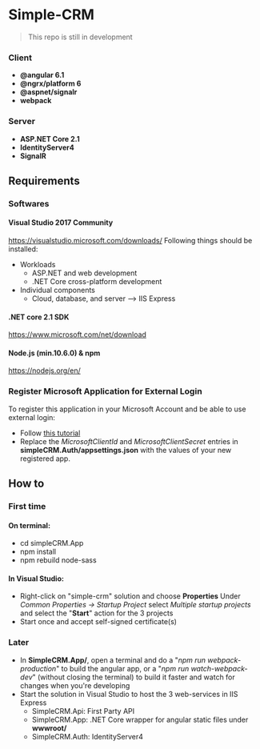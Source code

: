 # Simple-CRM

> This repo is still in development

### Client
- **@angular 6.1**
- **@ngrx/platform 6**
- **@aspnet/signalr**
- **webpack**
### Server
- **ASP.NET Core 2.1**
- **IdentityServer4**
- **SignalR**



## Requirements
### Softwares
#### Visual Studio 2017 Community
https://visualstudio.microsoft.com/downloads/
Following things should be installed:
- Workloads
  - ASP.NET and web development
  - .NET Core cross-platform development
- Individual components
  - Cloud, database, and server --> IIS Express

#### .NET core 2.1 SDK
https://www.microsoft.com/net/download

#### Node.js (min.10.6.0) & npm
https://nodejs.org/en/

### Register Microsoft Application for External Login
To register this application in your Microsoft Account and be able to use external login:
- Follow [this tutorial](https://damienbod.com/2017/07/11/adding-an-external-microsoft-login-to-identityserver4/)
- Replace the _MicrosoftClientId_ and _MicrosoftClientSecret_ entries in **simpleCRM.Auth/appsettings.json** with the values of your new registered app.

## How to
### First time
#### On terminal:
- cd simpleCRM.App
- npm install
- npm rebuild node-sass
#### In Visual Studio:
- Right-click on "simple-crm" solution and choose **Properties**
Under _Common Properties -> Startup Project_ select _Multiple startup projects_ and select the "**Start**" action for the 3 projects
- Start once and accept self-signed certificate(s)

### Later
- In **SimpleCRM.App/**, open a terminal and do a "_npm run webpack-production_" to build the angular app, or a "_npm run watch-webpack-dev_" (without closing the terminal) to build it faster and watch for changes when you're developing
- Start the solution in Visual Studio to host the 3 web-services in IIS Express
  - SimpleCRM.Api: First Party API
  - SimpleCRM.App: .NET Core wrapper for angular static files under **wwwroot/**
  - SimpleCRM.Auth: IdentityServer4

